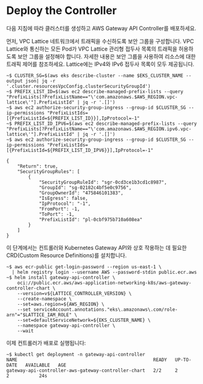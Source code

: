 # Deploy the Controller

다음 지침에 따라 클러스터를 생성하고 AWS Gateway API Controller를 배포하세요.

먼저, VPC Lattice 네트워크에서 트래픽을 수신하도록 보안 그룹을 구성합니다. VPC Lattice와 통신하는 모든 Pod가 VPC Lattice 관리형 접두사 목록의 트래픽을 허용하도록 보안 그룹을 설정해야 합니다. 자세한 내용은 보안 그룹을 사용하여 리소스에 대한 트래픽 제어를 참조하세요. Lattice에는 IPv4와 IPv6 접두사 목록이 모두 제공됩니다.

```
~$ CLUSTER_SG=$(aws eks describe-cluster --name $EKS_CLUSTER_NAME --output json| jq -r '.cluster.resourcesVpcConfig.clusterSecurityGroupId')
~$ PREFIX_LIST_ID=$(aws ec2 describe-managed-prefix-lists --query "PrefixLists[?PrefixListName=="\'com.amazonaws.$AWS_REGION.vpc-lattice\'"].PrefixListId" | jq -r '.[]')
~$ aws ec2 authorize-security-group-ingress --group-id $CLUSTER_SG --ip-permissions "PrefixListIds=[{PrefixListId=${PREFIX_LIST_ID}}],IpProtocol=-1"
~$ PREFIX_LIST_ID_IPV6=$(aws ec2 describe-managed-prefix-lists --query "PrefixLists[?PrefixListName=="\'com.amazonaws.$AWS_REGION.ipv6.vpc-lattice\'"].PrefixListId" | jq -r '.[]')
~$ aws ec2 authorize-security-group-ingress --group-id $CLUSTER_SG --ip-permissions "PrefixListIds=[{PrefixListId=${PREFIX_LIST_ID_IPV6}}],IpProtocol=-1"
 
{
    "Return": true,
    "SecurityGroupRules": [
        {
            "SecurityGroupRuleId": "sgr-0cd3ce1b3cd1c8987",
            "GroupId": "sg-02182c4bf5e0c9756",
            "GroupOwnerId": "475846101383",
            "IsEgress": false,
            "IpProtocol": "-1",
            "FromPort": -1,
            "ToPort": -1,
            "PrefixListId": "pl-0cbf975b710a608ea"
        }
    ]
}
```

이 단계에서는 컨트롤러와 Kubernetes Gateway API와 상호 작용하는 데 필요한 CRD(Custom Resource Definitions)를 설치합니다.

```
~$ aws ecr-public get-login-password --region us-east-1 \
  | helm registry login --username AWS --password-stdin public.ecr.aws
~$ helm install gateway-api-controller \
    oci://public.ecr.aws/aws-application-networking-k8s/aws-gateway-controller-chart \
    --version=v${LATTICE_CONTROLLER_VERSION} \
    --create-namespace \
    --set=aws.region=${AWS_REGION} \
    --set serviceAccount.annotations."eks\.amazonaws\.com/role-arn"="$LATTICE_IAM_ROLE" \
    --set=defaultServiceNetwork=${EKS_CLUSTER_NAME} \
    --namespace gateway-api-controller \
    --wait
```

이제 컨트롤러가 배포로 실행됩니다:

```
~$ kubectl get deployment -n gateway-api-controller
NAME                                                  READY   UP-TO-DATE   AVAILABLE   AGE
gateway-api-controller-aws-gateway-controller-chart   2/2     2            2           24s
```

